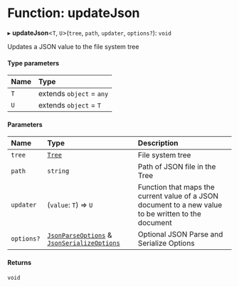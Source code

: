 # Function: updateJson

▸ **updateJson**\<`T`, `U`\>(`tree`, `path`, `updater`, `options?`): `void`

Updates a JSON value to the file system tree

#### Type parameters

| Name | Type                     |
| :--- | :----------------------- |
| `T`  | extends `object` = `any` |
| `U`  | extends `object` = `T`   |

#### Parameters

| Name       | Type                                                                                                                                  | Description                                                                                          |
| :--------- | :------------------------------------------------------------------------------------------------------------------------------------ | :--------------------------------------------------------------------------------------------------- |
| `tree`     | [`Tree`](../../devkit/documents/Tree)                                                                                                 | File system tree                                                                                     |
| `path`     | `string`                                                                                                                              | Path of JSON file in the Tree                                                                        |
| `updater`  | (`value`: `T`) => `U`                                                                                                                 | Function that maps the current value of a JSON document to a new value to be written to the document |
| `options?` | [`JsonParseOptions`](../../devkit/documents/JsonParseOptions) & [`JsonSerializeOptions`](../../devkit/documents/JsonSerializeOptions) | Optional JSON Parse and Serialize Options                                                            |

#### Returns

`void`
